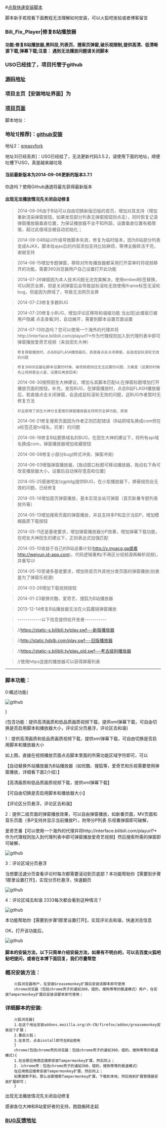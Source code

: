 #[点我快速安装脚本](https://nightlyfantasy.github.io/Bili_Fix_Player/bili_fix_player.user.js)

脚本新手若观看下面教程无法理解如何安装，可以火狐吧发帖或者博客留言

### Bili_Fix_Player|修复B站播放器

#### 功能:修复B站播放器,黑科技,列表页、搜索页弹窗,破乐视限制,提供高清、低清晰源下载,弹幕下载;注意： 遇到无法播放问题请关闭脚本 

### USO已经挂了，项目托管于github
### [源码地址](https://github.com/NightlyFantasy/Bili_Fix_Player)

### 项目主页【安装地址界面】为
### [项目页面](https://nightlyfantasy.github.io/Bili_Fix_Player/)

脚本地址：
### 地址1[推荐]：[github安装](https://nightlyfantasy.github.io/Bili_Fix_Player/bili_fix_player.user.js)

地址2：[greasyfork](https://greasyfork.org/scripts/740-bili-fix-player)

地址3[已经丢弃]：USO已经挂了，无法更新代码3.5.2，请使用下面的地址，顺便吐槽下USO，真是越来越垃圾

#### 当前最新版本为2014-09-06更新的版本3.7.1
你造吗？使用Github通道将最先获得最新版本

#### 出现无法播放情况先关闭自动修复
> 2014-09-06由于B站可以自由切换新版旧版的首页，增加对其支持（增加重新渲染弹窗按钮，如果发现部分列表无弹窗按钮则点击），同时恢复记录弹窗播放器垂直位置，为保证播放器不会不知所踪，设置垂直位置有极限值，超过此值域会被自动初始化；

> 2014-09-04B站UI升级导致脚本失效，修复为临时版本，因为B站部分列表变成AJAX，脚本给ajax后的内容添加支持比较麻烦，等博主搬砖活干完，谢谢支持

> 2014-08-15增加专题弹窗，移除对所有播放器都采用打开菜单时将视频移开的功能，需要360浏览器用户自己设置打开此功能

> 2014-07-26弹窗因为本人技术问题无法完美解决，使用embed标签替换，可以网页全屏，但是关闭弹窗后会导致鼠标滚轮无效使用iframe标签无滚轮bug，但是因为跨域了，导致无法网页全屏

> 2014-07-23修复多数BUG

> 2014-07-20修复小BUG，增加评论区移除和谐娘功能 当出现[此楼层已被用户隐藏 点击查看]时，自动展开，需要到脚本设置页面设置

> 2014-07-13你造吗？您可以使用一个海外的代理并将http://interface.bilibili.com/playurl?*作为代理规则加入到代理列表中即可弹窗播放爱奇艺视频（来自田生大神）

> 	  修复弹窗播放时，点击B站FLASH播放器后，若直接点击关闭弹窗，会造成鼠标滚轮无效的问题

> 	  修复360浏览器在脚本设置的时候，被视频君挡住无法设置的问题，方案是（设置的时候先让视频君去火星，设置后再放回来）

> 2014-06-30按照田生大神建议，增加与其脚本匹配id,在弹窗标题增加打开播放页面的按钮，补充，发现BUG，在弹窗播放时，点击B站FLASH播放器后，若直接点击关闭弹窗，会造成鼠标滚轮无效的问题，这BUG作者暂时无修复方法

> 	  并且使用了田生大神分支里面的弹窗播放器支持网页全屏功能，感谢

> 2014-06-21修复搜索页面因为作者正则匹配错误（B站把域名换成com但在a标签还是tv域名，坑爹）的问题

> 2014-06-18修复B站更换域名的BUG，在田生大神的建议下，将所有api域名换成com，弹窗播放器增加收藏按钮

> 2014-06-08修复小部分bug(样式冲突、弹窗冲突)

> 2014-06-03增强弹窗播放器，[拖动窗口标题可移动播放器，拖动右下角可改变播放器大小，设置后自动保存宽高和位置]

> 2014-05-25感谢吧友lzgptdgj提供BUG，在小型播放器下，屏蔽规则会无效的问题，已经修复

> 2014-05-14增加首页弹窗播放，基本实现全站可弹窗（首页新番专题列表除外等）

> 2014-05-13增加搜索页面的弹窗播放，并且支持多P和显示当前P，增加模糊画质下载按钮

> 2014-05-11还是基佬要求，增加弹窗播放器分P效果，增加弹幕下载功能，在吧友大神田生的建议下，正则表达式加强匹配

> 2014-05-10收益于自己的B站追番计划(http://v.myacg.ga或者http://weiyun.jd-app.com)，代码逻辑重构(不再区分视频源再解析视频)，并重写UI

> 2014-05-10受诸多基佬要求，增加除首页外其他分类页面的弹窗播放(初衷是为了弹窗乐视源)

> 2014-03-28增加下载视频按钮

> 2014-01-23替换优酷、爱奇艺、搜狐为B站播放器

> 2013-12-14修复B站播放器无法在火狐魔镜弹窗播放

> ------------以下信息提供给开发者-----------

> //https://static-s.bilibili.tv/play.swf---新版播放器

> //http://static.hdslb.com/play.swf---旧版播放器

> //https://static-s.bilibili.tv/play_old.swf---考古级别播放器

> //使用https连接的播放器可以获得屏蔽列表

-------------------------------------------
### 脚本功能：
0:概述功能{

![github](http://bilili.ml/wp-content/uploads/2014/07/bilifix1.png "github")

}

{包含功能：提供高清画质和低品质画质视频下载，提供xml弹幕下载，可自由切换是否启用脚本和播放器大小，评论区分页悬浮，评论区去和谐}

1：提供高清画质和低品质画质视频下载，提供xml弹幕下载，可自由切换是否启用脚本和播放器大小

如上图，直接在视频播放页面点击脚本里面的所需功能区域字符即可，可以

【自动替换外站播放器为B站播放器（如优酷、搜狐等，爱奇艺和乐视需要使用弹窗播放，详细看下面2介绍）】

【高清画质和低品质画质视频下载，提供xml弹幕下载】

【可自由切换是否启用脚本和播放器大小】

【评论区分页悬浮，评论区去和谐】

2：提供二级页面的弹窗播放效果，可以自由弹窗播放，如新番页面，MV页面和音乐页面（多P支持并显示当前播放P），附带分P列表
乐视番弹窗即可破解，

爱奇艺番【可以使用一个海外的代理并将http://interface.bilibili.com/playurl?*作为代理规则加入到代理列表中即可弹窗播放爱奇艺视频】然后搜索所需的弹窗即可破解，

![github](http://bilili.ml/wp-content/uploads/2014/07/bilifix3.png "github")

3：评论区域分页悬浮

当想要迅速分页查看评论时每次都需要滚动到页底部？本功能帮助你【需要到步骤1那里设置打开】，实现分页栏悬浮，快速翻页

![github](http://bilili.ml/wp-content/uploads/2014/07/bilifix2.png "github")

4：评论区域去和谐
2333每次都会看到这种情况？

![github](http://bilili.ml/wp-content/uploads/2014/07/bilifix4.png "github")

本功能帮助你【需要到步骤1那里设置打开】，实现评论去和谐，快速浏览信息

OK，打开该功能后，

![github](http://bilili.ml/wp-content/uploads/2014/07/bilifix5.png "github")

#### 脚本的安装方法，以下只简单介绍安装方法，如果有不明白的，可以去百度火狐吧贴吧提问，或者在本博下面回复，我们尽量帮您
### 概况安装方法：
		火狐浏览器用户，在安装Greasemonkey扩展后安装该脚本即可使用
		chrome浏览器（包括chrome壳子的诸如360，猎豹，搜狗等等的极速模式）用户，在安装Tampermonkey扩展后安装该脚本即可使用；

### 详细脚本的安装:
		火狐浏览器{
		1.在这个地址安装addons.mozilla.org/zh-CN/firefox/addon/greasemonkey安装这个扩展；
		2.重启火狐；
		3.在本页，点击install即可在B站使用
		}
		chrome(包括chrome壳的浏览器：包括chrome壳子的诸如360，猎豹，搜狗等等的极速模式){
		1.在谷歌应用商店搜索安装Tampermonkey扩展，然后同上；
		2.（chrome壳：包括chrome壳子的诸如360，猎豹，搜狗等等的极速模式）
		在应用商店搜索安装Tampermonkey扩展，然后同上；
		如果搜索不到，那么谷歌搜索Tampermonkey扩展，下载到本地，然后拖到扩展管理器安装扩展即可；
		}

出现无法播放情况先关闭自动修复

感谢各位大神和B站爱好者的支持，跑路搬砖走起

### [BUG反馈地址](http://bilili.ml/361.html)
